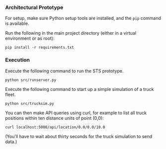 ### Architectural Prototype

For setup, make sure Python setup tools are installed, and the `pip` command
is available.

Run the following in the main project directory (either in a virtual
environment or as root):
    
    pip install -r requirements.txt

### Execution

Execute the following command to run the STS prototype.

    python src/runserver.py

Execute the following command to start up a simple simulation of a
truck fleet.

    python src/trucksim.py

You can then make API queries using curl, for example to list all
truck positions within ten distance units of point (0,0):

    curl localhost:5000/api/location/0.0/0.0/10.0

(You'll have to wait about thirty seconds for the truck simulation to
send data.)
